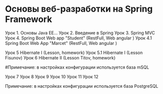 # Основы веб-разработки на Spring Framework

Урок 1.  Основы Java EE...
Урок 2.  Введение в Spring
Урок 3.  Spring MVC
Урок 4.  Spring Boot Web app "Student" (RestFull, Web angular )
Урок 4.1 Spring Boot Web App "Marcet"  (RestFull, Web angular )

Урок 5   Hibernate I (Lesson, homework)
Урок 5.1 Hibernate I (Lesson Fisunov)
Урок 6   Hibernate II (Lesson Titov, homework)

#Примечание: в настройках конфигурации используется база mSQL


Урок 7 
Урок 8 
Урок 9 
Урок 10 
Урок 11 
Урок 12 

Примечание: в настройках конфигурации используется база PostgreSQL


